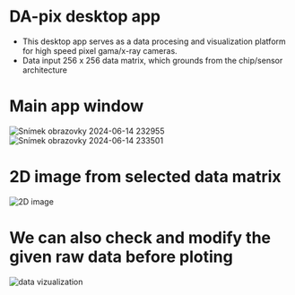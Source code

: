 # DA-pix desktop app 

- This desktop app serves as a data procesing and visualization platform for high speed pixel gama/x-ray cameras.
- Data input 256 x 256 data matrix, which grounds from the chip/sensor architecture

# Main app window
![Snímek obrazovky 2024-06-14 232955](https://github.com/lukasdekanovsky/Data-processing-and-vizualization-tool/assets/118485944/23cef9c0-f738-49e7-9804-99c4568b2885)
![Snímek obrazovky 2024-06-14 233501](https://github.com/lukasdekanovsky/Data-processing-and-vizualization-tool/assets/118485944/f26450bd-245d-4d7c-a291-c910e83c019b)
# 2D image from selected data matrix
![2D image](https://github.com/lukasdekanovsky/Data-processing-and-vizualization-tool/assets/118485944/db3bf319-1a91-4d6a-af94-2a155d29574c)
# We can also check and modify the given raw data before ploting
![data vizualization](https://github.com/lukasdekanovsky/Data-processing-and-vizualization-tool/assets/118485944/e6989019-b3c9-469a-89c2-54b627c50338)
